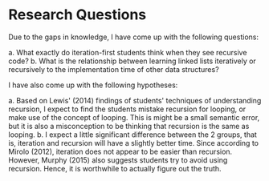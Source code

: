 # Research Questions

Due to the gaps in knowledge, I have come up with the following questions:
 
a. What exactly do iteration-first students think when they see recursive code?
b. What is the relationship between learning linked lists iteratively or recursively to the implementation time of other data structures?
 
I have also come up with the following hypotheses:
 
a. Based on Lewis' (2014) findings of students' techniques of understanding recursion, I expect to find the students mistake recursion for looping, or make use of the concept of looping.
This is might be a small semantic error, but it is also a misconception to be thinking that recursion is the same as looping.
b. I expect a little significant difference between the 2 groups, that is, iteration and recursion will have a slightly better time.
Since according to Mirolo (2012), iteration does not appear to be easier than recursion.
However, Murphy (2015) also suggests students try to avoid using recursion.
Hence, it is worthwhile to actually figure out the truth.
